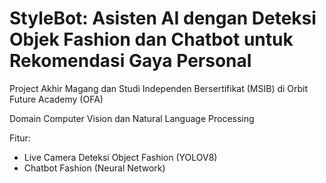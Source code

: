 # StyleBot: Asisten AI dengan Deteksi Objek Fashion dan Chatbot untuk Rekomendasi Gaya Personal
Project Akhir Magang dan Studi Independen Bersertifikat (MSIB) di Orbit Future Academy (OFA)

Domain Computer Vision dan Natural Language Processing

Fitur:
- Live Camera Deteksi Object Fashion (YOLOV8)
- Chatbot Fashion (Neural Network)
